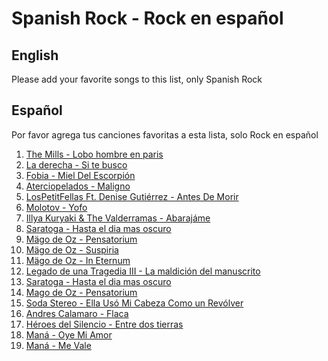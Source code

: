 # Spanish Rock - Rock en español

## English
Please add your favorite songs to this list, only Spanish Rock

## Español
Por favor agrega tus canciones favoritas a esta lista, solo Rock en español

1. [The Mills - Lobo hombre en paris](https://www.youtube.com/watch?v=O9ZXEh_E60g)
2. [La derecha - Si te busco](https://www.youtube.com/watch?v=CspXy6S5IwA)
3. [Fobia - Miel Del Escorpión](https://www.youtube.com/watch?v=zaUhbB76Tgk)
4. [Aterciopelados - Maligno](https://www.youtube.com/watch?v=ih1XaIi9BBM)
5. [LosPetitFellas Ft. Denise Gutiérrez - Antes De Morir](https://www.youtube.com/watch?v=2vdIWr1TCBI)
6. [Molotov - Yofo](https://www.youtube.com/watch?v=QHBx9tznFOI)
7. [Illya Kuryaki & The Valderramas - Abarajáme](https://www.youtube.com/watch?v=5Zdi2UaqIFE)
8. [Saratoga - Hasta el dia mas oscuro](https://www.youtube.com/watch?v=2PY20XD9X5M)
9. [Mägo de Oz - Pensatorium](https://www.youtube.com/watch?v=eOZhOiWfDrY)
10. [Mägo de Oz - Suspiria](https://www.youtube.com/watch?v=Fc9JrL8HMKA)
11. [Mägo de Oz - In Eternum](https://www.youtube.com/watch?v=JIYXQmpBmMk)
12. [Legado de una Tragedia III - La maldición del manuscrito](https://www.youtube.com/watch?v=TW6qh6L_nMs)
13. [Saratoga - Hasta el dia mas oscuro](https://www.youtube.com/watch?v=2PY20XD9X5M)
14. [Mago de Oz - Pensatorium](https://www.youtube.com/watch?v=eOZhOiWfDrY)
15. [Soda Stereo - Ella Usó Mi Cabeza Como un Revólver](https://www.youtube.com/watch?v=1zzzby2tAQM)
16. [Andres Calamaro - Flaca](https://www.youtube.com/watch?v=CG7rVuIZugU)
17. [Héroes del Silencio - Entre dos tierras](https://www.youtube.com/watch?v=6wMMcCkRAsk)
18. [Maná - Oye Mi Amor](https://www.youtube.com/watch?v=J6Se3Gfj4uE)
19. [Maná - Me Vale](https://www.youtube.com/watch?v=vUplIirnaqI)

